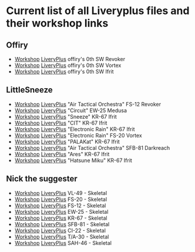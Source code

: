 # Current list of all Liveryplus files and their workshop links

## Offiry
* [Workshop](https://steamcommunity.com/sharedfiles/filedetails/?id=3452644234) [LiveryPlus](https://github.com/nikkorap/NOLiveryPlus/raw/refs/heads/master/All%20Liveries/livery%20files/sillies_fs12_offiry.liveryplus) offiry's 0th SW Revoker
* [Workshop](https://steamcommunity.com/sharedfiles/filedetails/?id=3452644393) [LiveryPlus](https://github.com/nikkorap/NOLiveryPlus/raw/refs/heads/master/All%20Liveries/livery%20files/sillies_fs20_offiry.liveryplus) offiry's 0th SW Vortex
* [Workshop](https://steamcommunity.com/sharedfiles/filedetails/?id=3452644584) [LiveryPlus](https://github.com/nikkorap/NOLiveryPlus/raw/refs/heads/master/All%20Liveries/livery%20files/sillies_kr67_offiry.liveryplus) offiry's 0th SW Ifrit

## LittleSneeze
* [Workshop](https://steamcommunity.com/sharedfiles/filedetails/?id=3472977541) [LiveryPlus](https://github.com/nikkorap/NOLiveryPlus/raw/refs/heads/master/All%20Liveries/livery%20files/air%20tactical%20orchestra%20revoker.liveryplus) "Air Tactical Orchestra" FS-12 Revoker
* [Workshop](https://steamcommunity.com/sharedfiles/filedetails/?id=3494005532) [LiveryPlus](https://github.com/nikkorap/NOLiveryPlus/raw/refs/heads/master/All%20Liveries/livery%20files/cpu_medusa.1001.liveryplus) "Circuit" EW-25 Medusa
* [Workshop](https://steamcommunity.com/sharedfiles/filedetails/?id=3465210615) [LiveryPlus](https://github.com/nikkorap/NOLiveryPlus/raw/refs/heads/master/All%20Liveries/livery%20files/sneezer_ifrit.liveryplus) "Sneeze" KR-67 Ifrit
* [Workshop](https://steamcommunity.com/sharedfiles/filedetails/?id=3465210309) [LiveryPlus](https://github.com/nikkorap/NOLiveryPlus/raw/refs/heads/master/All%20Liveries/livery%20files/cit%20ifrit.liveryplus) "CIT" KR-67 Ifrit
* [Workshop](https://steamcommunity.com/sharedfiles/filedetails/?id=3503136555) [LiveryPlus](https://github.com/nikkorap/NOLiveryPlus/raw/refs/heads/master/All%20Liveries/livery%20files/rain%20ifrit.liveryplus) "Electronic Rain" KR-67 Ifrit
* [Workshop](https://steamcommunity.com/sharedfiles/filedetails/?id=3506480757) [LiveryPlus](https://github.com/nikkorap/NOLiveryPlus/raw/refs/heads/master/All%20Liveries/livery%20files/rain_vortex.liveryplus) "Electronic Rain" FS-20 Vortex
* [Workshop](https://steamcommunity.com/sharedfiles/filedetails/?id=3514234990) [LiveryPlus](https://github.com/nikkorap/NOLiveryPlus/raw/refs/heads/master/All%20Liveries/livery%20files/kat%20ifrit.liveryplus) "PALAKat" KR-67 Ifrit
* [Workshop](https://steamcommunity.com/sharedfiles/filedetails/?id=3522555667) [LiveryPlus](https://github.com/nikkorap/NOLiveryPlus/raw/refs/heads/master/All%20Liveries/livery%20files/ato%20darkreach.liveryplus) "Air Tactical Orchestra" SFB-81 Darkreach
* [Workshop](https://steamcommunity.com/sharedfiles/filedetails/?id=3532275931) [LiveryPlus](https://github.com/nikkorap/NOLiveryPlus/raw/refs/heads/master/All%20Liveries/livery%20files/ares.liveryplus) "Ares" KR-67 Ifrit
* [Workshop](https://steamcommunity.com/sharedfiles/filedetails/?id=3448027888) [LiveryPlus](https://github.com/nikkorap/NOLiveryPlus/raw/refs/heads/master/All%20Liveries/livery%20files/mikuifrit.liveryplus) "Hatsune Miku" KR-67 Ifrit


## Nick the suggester
* [Workshop](https://steamcommunity.com/sharedfiles/filedetails/?id=3532035914) [LiveryPlus](https://github.com/nikkorap/NOLiveryPlus/raw/refs/heads/master/All%20Liveries/livery%20files/quadvtol1_paneloutlines.liveryplus) VL-49 - Skeletal
* [Workshop](https://steamcommunity.com/sharedfiles/filedetails/?id=3532036206) [LiveryPlus](https://github.com/nikkorap/NOLiveryPlus/raw/refs/heads/master/All%20Liveries/livery%20files/smallfighter1_paneloutline.liveryplus) FS-20 - Skeletal
* [Workshop](https://steamcommunity.com/sharedfiles/filedetails/?id=3532035647) [LiveryPlus](https://github.com/nikkorap/NOLiveryPlus/raw/refs/heads/master/All%20Liveries/livery%20files/fighter1_paneloutline.liveryplus) FS-12 - Skeletal
* [Workshop](https://steamcommunity.com/sharedfiles/filedetails/?id=3532035363) [LiveryPlus](https://github.com/nikkorap/NOLiveryPlus/raw/refs/heads/master/All%20Liveries/livery%20files/ew1_paneloutlines.liveryplus) EW-25 - Skeletal
* [Workshop](https://steamcommunity.com/sharedfiles/filedetails/?id=3532035092) [LiveryPlus](https://github.com/nikkorap/NOLiveryPlus/raw/refs/heads/master/All%20Liveries/livery%20files/multirole1_paneloutlines.liveryplus) KR-67 - Skeletal
* [Workshop](https://steamcommunity.com/sharedfiles/filedetails/?id=3532034460) [LiveryPlus](https://github.com/nikkorap/NOLiveryPlus/raw/refs/heads/master/All%20Liveries/livery%20files/sfb1_paneloutlines.liveryplus) SFB-81 - Skeletal
* [Workshop](https://steamcommunity.com/sharedfiles/filedetails/?id=3532034180) [LiveryPlus](https://github.com/nikkorap/NOLiveryPlus/raw/refs/heads/master/All%20Liveries/livery%20files/coin_paneloutlines.liveryplus) CI-22 - Skeletal
* [Workshop](https://steamcommunity.com/sharedfiles/filedetails/?id=3532033906) [LiveryPlus](https://github.com/nikkorap/NOLiveryPlus/raw/refs/heads/master/All%20Liveries/livery%20files/trainer1_paneloutlines.liveryplus) T/A-30 - Skeletal
* [Workshop](https://steamcommunity.com/sharedfiles/filedetails/?id=3532033450) [LiveryPlus](https://steamcommunity.com/sharedfiles/filedetails/?id=3532033450) SAH-46 - Skeletal
